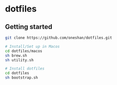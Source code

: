 # dotfiles

## Getting started

```sh
git clone https://github.com/oneshan/dotfiles.git

# Install/Set up in Macos
cd dotfiles/macos
sh brew.sh
sh utility.sh 

# Install dotfiles
cd dotfiles
sh bootstrap.sh
```
